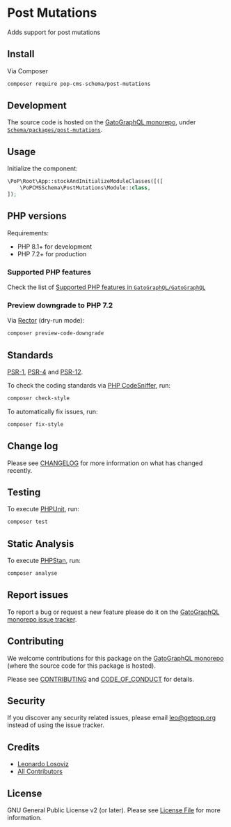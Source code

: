 # Post Mutations

<!--
[![Build Status][ico-travis]][link-travis]
[![Quality Score][ico-code-quality]][link-code-quality]
[![Software License][ico-license]](LICENSE.md)
[![Latest Version on Packagist][ico-version]][link-packagist]
[![Coverage Status][ico-scrutinizer]][link-scrutinizer]
[![Total Downloads][ico-downloads]][link-downloads]
-->

Adds support for post mutations

## Install

Via Composer

``` bash
composer require pop-cms-schema/post-mutations
```

## Development

The source code is hosted on the [GatoGraphQL monorepo](https://github.com/GatoGraphQL/GatoGraphQL), under [`Schema/packages/post-mutations`](https://github.com/GatoGraphQL/GatoGraphQL/tree/master/layers/Schema/packages/post-mutations).

## Usage

Initialize the component:

``` php
\PoP\Root\App::stockAndInitializeModuleClasses([([
    \PoPCMSSchema\PostMutations\Module::class,
]);
```

## PHP versions

Requirements:

- PHP 8.1+ for development
- PHP 7.2+ for production

### Supported PHP features

Check the list of [Supported PHP features in `GatoGraphQL/GatoGraphQL`](https://github.com/GatoGraphQL/GatoGraphQL/blob/master/docs/supported-php-features.md)

### Preview downgrade to PHP 7.2

Via [Rector](https://github.com/rectorphp/rector) (dry-run mode):

```bash
composer preview-code-downgrade
```

## Standards

[PSR-1](https://www.php-fig.org/psr/psr-1), [PSR-4](https://www.php-fig.org/psr/psr-4) and [PSR-12](https://www.php-fig.org/psr/psr-12).

To check the coding standards via [PHP CodeSniffer](https://github.com/squizlabs/PHP_CodeSniffer), run:

``` bash
composer check-style
```

To automatically fix issues, run:

``` bash
composer fix-style
```

## Change log

Please see [CHANGELOG](CHANGELOG.md) for more information on what has changed recently.

## Testing

To execute [PHPUnit](https://phpunit.de/), run:

``` bash
composer test
```

## Static Analysis

To execute [PHPStan](https://github.com/phpstan/phpstan), run:

``` bash
composer analyse
```

## Report issues

To report a bug or request a new feature please do it on the [GatoGraphQL monorepo issue tracker](https://github.com/GatoGraphQL/GatoGraphQL/issues).

## Contributing

We welcome contributions for this package on the [GatoGraphQL monorepo](https://github.com/GatoGraphQL/GatoGraphQL) (where the source code for this package is hosted).

Please see [CONTRIBUTING](CONTRIBUTING.md) and [CODE_OF_CONDUCT](CODE_OF_CONDUCT.md) for details.

## Security

If you discover any security related issues, please email leo@getpop.org instead of using the issue tracker.

## Credits

- [Leonardo Losoviz][link-author]
- [All Contributors][link-contributors]

## License

GNU General Public License v2 (or later). Please see [License File](LICENSE.md) for more information.

[ico-version]: https://img.shields.io/packagist/v/pop-cms-schema/post-mutations.svg?style=flat-square
[ico-license]: https://img.shields.io/badge/license-GPLv2-brightgreen.svg?style=flat-square
[ico-travis]: https://img.shields.io/travis/pop-cms-schema/post-mutations/master.svg?style=flat-square
[ico-scrutinizer]: https://img.shields.io/scrutinizer/coverage/g/pop-cms-schema/post-mutations.svg?style=flat-square
[ico-code-quality]: https://img.shields.io/scrutinizer/g/pop-cms-schema/post-mutations.svg?style=flat-square
[ico-downloads]: https://img.shields.io/packagist/dt/pop-cms-schema/post-mutations.svg?style=flat-square

[link-packagist]: https://packagist.org/packages/pop-cms-schema/post-mutations
[link-travis]: https://travis-ci.org/pop-cms-schema/post-mutations
[link-scrutinizer]: https://scrutinizer-ci.com/g/pop-cms-schema/post-mutations/code-structure
[link-code-quality]: https://scrutinizer-ci.com/g/pop-cms-schema/post-mutations
[link-downloads]: https://packagist.org/packages/pop-cms-schema/post-mutations
[link-author]: https://github.com/leoloso
[link-contributors]: ../../../../../../contributors
